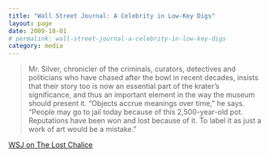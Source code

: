 ```yaml
---
title: "Wall Street Journal: A Celebrity in Low-Key Digs"
layout: page
date: 2009-10-01
# permalink: wall-street-journal-a-celebrity-in-low-key-digs
category: media
---
```

>Mr. Silver, chronicler of the criminals, curators, detectives and politicians who have chased after the bowl in recent decades, insists that their story too is now an essential part of the krater’s significance, and thus an important element in the way the museum should present it. “Objects accrue meanings over time,” he says. “People may go to jail today because of this 2,500-year-old pot. Reputations have been won and lost because of it. To label it as just a work of art would be a mistake.”

[WSJ on The Lost Chalice](http://online.wsj.com/article/SB10001424052970203863204574345011111945666.html)